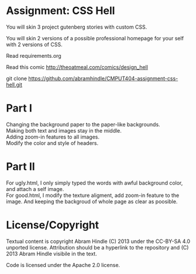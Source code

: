Assignment: CSS Hell
====================

You will skin 3 project gutenberg stories with custom CSS.

You will skin 2 versions of a possible professional homepage for your
self with 2 versions of CSS.

Read requirements.org

Read this comic http://theoatmeal.com/comics/design_hell

git clone https://github.com/abramhindle/CMPUT404-assignment-css-hell.git

Part I
============================
Changing the background paper to the paper-like backgrounds.<br>
Making both text and images stay in the middle.<br>
Adding zoom-in features to all images.<br>
Modify the color and style of headers.<br>

Part II
============================
For ugly.html, I only simply typed the words with awful background color, and attach a self image.<br>
For good.html, I modify the texture aligment, add zoom-in feature to the image. And keeping the backgroud of whole page as clear as poosible.

License/Copyright
=================

Textual content is copyright Abram Hindle (C) 2013 under the CC-BY-SA
4.0 unported license. Attribution should be a hyperlink to the
repository and (C) 2013 Abram Hindle visibile in the text.

Code is licensed under the Apache 2.0 license.


